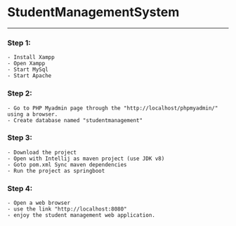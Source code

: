 # StudentManagementSystem

------------------

### **Step 1:**
```
- Install Xampp
- Open Xampp
- Start MySql
- Start Apache
```


### **Step 2:**
```
- Go to PHP Myadmin page through the "http://localhost/phpmyadmin/" using a browser.
- Create database named "studentmanagement"
```


### **Step 3:**
```
- Download the project 
- Open with Intellij as maven project (use JDK v8)
- Goto pom.xml Sync maven dependencies
- Run the project as springboot
```


### **Step 4:**
```
- Open a web browser
- use the link "http://localhost:8080"
- enjoy the student management web application.
```

